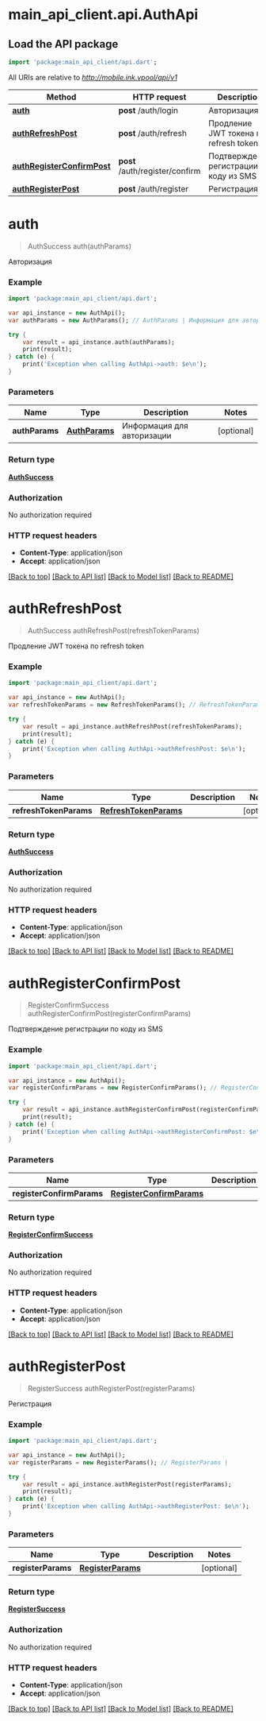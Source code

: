 # main_api_client.api.AuthApi

## Load the API package
```dart
import 'package:main_api_client/api.dart';
```

All URIs are relative to *http://mobile.ink.vpool/api/v1*

Method | HTTP request | Description
------------- | ------------- | -------------
[**auth**](AuthApi.md#auth) | **post** /auth/login | Авторизация
[**authRefreshPost**](AuthApi.md#authRefreshPost) | **post** /auth/refresh | Продление JWT токена по refresh token
[**authRegisterConfirmPost**](AuthApi.md#authRegisterConfirmPost) | **post** /auth/register/confirm | Подтверждение регистрации по коду из SMS
[**authRegisterPost**](AuthApi.md#authRegisterPost) | **post** /auth/register | Регистрация


# **auth**
> AuthSuccess auth(authParams)

Авторизация

### Example 
```dart
import 'package:main_api_client/api.dart';

var api_instance = new AuthApi();
var authParams = new AuthParams(); // AuthParams | Информация для авторизации

try { 
    var result = api_instance.auth(authParams);
    print(result);
} catch (e) {
    print('Exception when calling AuthApi->auth: $e\n');
}
```

### Parameters

Name | Type | Description  | Notes
------------- | ------------- | ------------- | -------------
 **authParams** | [**AuthParams**](AuthParams.md)| Информация для авторизации | [optional] 

### Return type

[**AuthSuccess**](AuthSuccess.md)

### Authorization

No authorization required

### HTTP request headers

 - **Content-Type**: application/json
 - **Accept**: application/json

[[Back to top]](#) [[Back to API list]](../README.md#documentation-for-api-endpoints) [[Back to Model list]](../README.md#documentation-for-models) [[Back to README]](../README.md)

# **authRefreshPost**
> AuthSuccess authRefreshPost(refreshTokenParams)

Продление JWT токена по refresh token

### Example 
```dart
import 'package:main_api_client/api.dart';

var api_instance = new AuthApi();
var refreshTokenParams = new RefreshTokenParams(); // RefreshTokenParams | 

try { 
    var result = api_instance.authRefreshPost(refreshTokenParams);
    print(result);
} catch (e) {
    print('Exception when calling AuthApi->authRefreshPost: $e\n');
}
```

### Parameters

Name | Type | Description  | Notes
------------- | ------------- | ------------- | -------------
 **refreshTokenParams** | [**RefreshTokenParams**](RefreshTokenParams.md)|  | [optional] 

### Return type

[**AuthSuccess**](AuthSuccess.md)

### Authorization

No authorization required

### HTTP request headers

 - **Content-Type**: application/json
 - **Accept**: application/json

[[Back to top]](#) [[Back to API list]](../README.md#documentation-for-api-endpoints) [[Back to Model list]](../README.md#documentation-for-models) [[Back to README]](../README.md)

# **authRegisterConfirmPost**
> RegisterConfirmSuccess authRegisterConfirmPost(registerConfirmParams)

Подтверждение регистрации по коду из SMS

### Example 
```dart
import 'package:main_api_client/api.dart';

var api_instance = new AuthApi();
var registerConfirmParams = new RegisterConfirmParams(); // RegisterConfirmParams | 

try { 
    var result = api_instance.authRegisterConfirmPost(registerConfirmParams);
    print(result);
} catch (e) {
    print('Exception when calling AuthApi->authRegisterConfirmPost: $e\n');
}
```

### Parameters

Name | Type | Description  | Notes
------------- | ------------- | ------------- | -------------
 **registerConfirmParams** | [**RegisterConfirmParams**](RegisterConfirmParams.md)|  | [optional] 

### Return type

[**RegisterConfirmSuccess**](RegisterConfirmSuccess.md)

### Authorization

No authorization required

### HTTP request headers

 - **Content-Type**: application/json
 - **Accept**: application/json

[[Back to top]](#) [[Back to API list]](../README.md#documentation-for-api-endpoints) [[Back to Model list]](../README.md#documentation-for-models) [[Back to README]](../README.md)

# **authRegisterPost**
> RegisterSuccess authRegisterPost(registerParams)

Регистрация

### Example 
```dart
import 'package:main_api_client/api.dart';

var api_instance = new AuthApi();
var registerParams = new RegisterParams(); // RegisterParams | 

try { 
    var result = api_instance.authRegisterPost(registerParams);
    print(result);
} catch (e) {
    print('Exception when calling AuthApi->authRegisterPost: $e\n');
}
```

### Parameters

Name | Type | Description  | Notes
------------- | ------------- | ------------- | -------------
 **registerParams** | [**RegisterParams**](RegisterParams.md)|  | [optional] 

### Return type

[**RegisterSuccess**](RegisterSuccess.md)

### Authorization

No authorization required

### HTTP request headers

 - **Content-Type**: application/json
 - **Accept**: application/json

[[Back to top]](#) [[Back to API list]](../README.md#documentation-for-api-endpoints) [[Back to Model list]](../README.md#documentation-for-models) [[Back to README]](../README.md)

